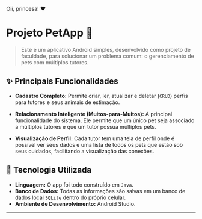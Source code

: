 Oii, princesa! ❤️

# Projeto PetApp 🐾

> Este é um aplicativo Android simples, desenvolvido como projeto de faculdade, para solucionar um problema comum: o gerenciamento de pets com múltiplos tutores.

## ✨ Principais Funcionalidades

* **Cadastro Completo:** Permite criar, ler, atualizar e deletar (`CRUD`) perfis para tutores e seus animais de estimação.

* **Relacionamento Inteligente (Muitos-para-Muitos):** A principal funcionalidade do sistema. Ele permite que um único pet seja associado a múltiplos tutores e que um tutor possua múltiplos pets.

* **Visualização de Perfil:** Cada tutor tem uma tela de perfil onde é possível ver seus dados e uma lista de todos os pets que estão sob seus cuidados, facilitando a visualização das conexões.

## 🚀 Tecnologia Utilizada

* **Linguagem:** O app foi todo construído em `Java`.
* **Banco de Dados:** Todas as informações são salvas em um banco de dados local `SQLite` dentro do próprio celular.
* **Ambiente de Desenvolvimento:** Android Studio.

---
